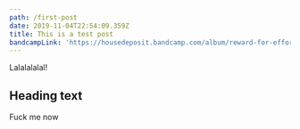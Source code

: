 ```yaml
---
path: /first-post
date: 2019-11-04T22:54:09.359Z
title: This is a test post
bandcampLink: 'https://housedeposit.bandcamp.com/album/reward-for-effort'
---
```

Lalalalalal!

## Heading text

Fuck me now
